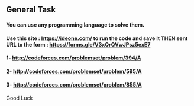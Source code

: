 ## General Task 
#### You can use any programming language to solve them.
#### Use this site : https://ideone.com/ to run the code and save it THEN sent URL to the form : https://forms.gle/V3xQrQVwJPsz5exE7
#### 1- http://codeforces.com/problemset/problem/394/A
#### 2- http://codeforces.com/problemset/problem/595/A
#### 3- http://codeforces.com/problemset/problem/855/A
Good Luck
